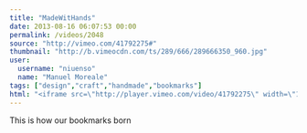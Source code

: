 ```yaml
---
title: "MadeWitHands"
date: 2013-08-16 06:07:53 00:00
permalink: /videos/2048
source: "http://vimeo.com/41792275#"
thumbnail: "http://b.vimeocdn.com/ts/289/666/289666350_960.jpg"
user:
  username: "niuenso"
  name: "Manuel Moreale"
tags: ["design","craft","handmade","bookmarks"]
html: "<iframe src=\"http://player.vimeo.com/video/41792275\" width=\"1280\" height=\"720\" frameborder=\"0\" webkitAllowFullScreen mozallowfullscreen allowFullScreen></iframe>"
---
```


This is how our bookmarks born
